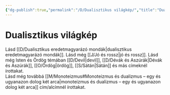 ```yaml
---
{"dg-publish":true,"permalink":"/D/Dualisztikus világkép/","title":"Dualisztikus világkép","created":"2023-10-13T05:08","updated":"2025-06-07T19:52"}
---
```



# Dualisztikus világkép

Lásd [[D/Dualisztikus eredetmagyarázó mondák\|dualisztikus eredetmagyarázó mondák]]. Lásd még [[J/Jó és rossz\|jó és rossz]]. Lásd még Isten és Ördög témában [[D/Devil\|devil]], [[D/Dévák és Aszúrák\|Dévák és Aszúrák]], [[O/Ördög\|ördög]], [[S/Sátán\|Sátán]] és más címeknél írottakat.  
Lásd még továbbá [[M/Monoteizmus#Monoteizmus és dualizmus – egy és ugyanazon dolog két arca\|monoteizmus és dualizmus – egy és ugyanazon dolog két arca]] cím/alcímnél írottakat.  